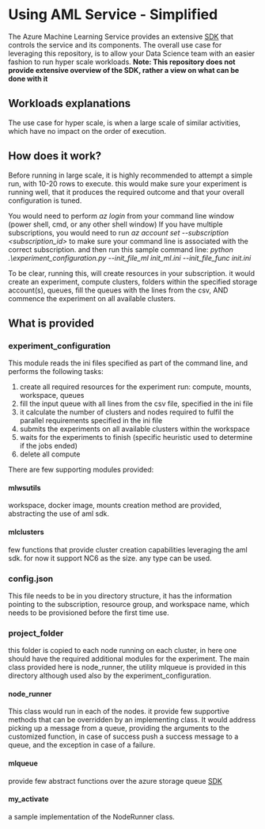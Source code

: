 # Using AML Service - Simplified
The Azure Machine Learning Service provides an extensive [SDK](https://aka.ms/aml-sdk)  that controls the service and its components.
The overall use case for leveraging this repository, is to allow your Data Science team with an easier fashion to run hyper scale workloads.
**Note: This repository does not provide extensive overview of the SDK, rather a view on what can be done with it**

## Workloads explanations
The use case for hyper scale, is when a large scale of similar activities, which have no impact on the order of execution. 

## How does it work?
Before running in large scale, it is highly recommended to attempt a simple run, with 10-20 rows to execute. this would make sure your experiment is running well, that it produces the required outcome and that your overall configuration is tuned.

You would need to perform *az login* from your command line window (power shell, cmd, or any other shell window)
If you have multiple subscriptions, you would need to run *az account set --subscription <subscription_id>* to make sure your command line is associated with the correct subscription.
and then run this sample command line:
*python .\experiment_configuration.py --init_file_ml init_ml.ini --init_file_func init.ini*

To be clear, running this, will create resources in your subscription. it would create an experiment, compute clusters, folders within the specified storage account(s), queues, fill the queues with the lines from the csv, AND commence the experiment on all available clusters. 




## What is provided

### experiment_configuration
This module reads the ini files specified as part of the command line, and performs the following tasks:
1. create all required resources for the experiment run: compute, mounts, workspace, queues
2. fill the input queue with all lines from the csv file, specified in the ini file
3. it calculate the number of clusters and nodes required to fulfil the parallel requirements specified in the ini file
4. submits the experiments on all available clusters within the workspace
5. waits for the experiments to finish (specific heuristic used to determine if the jobs ended)
6. delete all compute

There are few supporting modules provided:

#### mlwsutils
workspace, docker image, mounts creation method are provided, abstracting the use of aml sdk.

#### mlclusters
few functions that provide cluster creation capabilities leveraging the aml sdk. for now it support NC6 as the size. any type can be used.

### config.json
This file needs to be in you directory structure, it has the information pointing to the subscription, resource group, and workspace name, which needs to be provisioned before the first time use.

### project_folder
this folder is copied to each node running on each cluster, in here one should have the required additional modules for the experiment.
The main class provided here is node_runner, the utility mlqueue is provided in this directory although used also by the experiment_configuration.

#### node_runner
This class would run in each of the nodes. it provide few supportive methods that can be overridden by an implementing class. 
It would address picking up a message from a queue, providing the arguments to the customized function, in case of success push a success message to a queue, and the exception in case of a failure.

#### mlqueue
provide few abstract functions over the azure storage queue [SDK](https://azure-storage.readthedocs.io/)

#### my_activate
a sample implementation of the NodeRunner class. 
